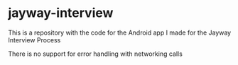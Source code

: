 # jayway-interview
This is a repository with the code for the Android app I made for the Jayway Interview Process

There is no support for error handling with networking calls
